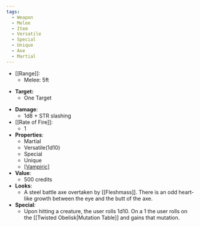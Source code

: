 ```yaml
---
tags:
  - Weapon
  - Melee
  - Item
  - Versatile
  - Special
  - Unique
  - Axe
  - Martial
---
```

* [[Range]]:
	* Melee: 5ft
- **Target:**
	- One Target
* __Damage__:
	* 1d8 + STR slashing
* [[Rate of Fire]]:
	* 1
* __Properties__:
	* Martial
	* Versatile(1d10)
	* Special
	* Unique
	* [[Vampiric]](100%)
* **Value**:
	* 500 credits
* **Looks**:
	* A steel battle axe overtaken by [[Fleshmass]]. There is an odd heart-like growth between the eye and the butt of the axe.
* **Special**:
	* Upon hitting a creature, the user rolls 1d10. On a 1 the user rolls on the [[Twisted Obelisk|Mutation Table]] and gains that mutation.